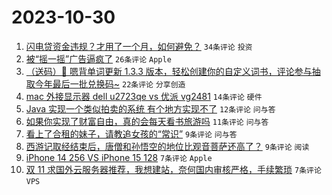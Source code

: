 # 2023-10-30

1. [闪电贷资金违规？才用了一个月，如何避免？](https://www.v2ex.com/t/986560) `34条评论` `投资`
1. [被“摇一摇”广告逼疯了](https://www.v2ex.com/t/986575) `26条评论` `Apple`
1. [（送码）🎁 嗯背单词更新 1.3.3 版本，轻松创建你的自定义词书，评论参与抽取今年最后一批兑换码~](https://www.v2ex.com/t/986556) `22条评论` `分享创造`
1. [mac 外接显示器 dell u2723qe vs 优派 vg2481](https://www.v2ex.com/t/986562) `14条评论` `硬件`
1. [Java 实现一个类似拍卖的系统 有个地方实现不了](https://www.v2ex.com/t/986572) `12条评论` `问与答`
1. [如果你实现了财富自由，真的会每天看书旅游吗](https://www.v2ex.com/t/986568) `11条评论` `问与答`
1. [看上了合租的妹子，请教追女孩的“常识”](https://www.v2ex.com/t/986566) `9条评论` `问与答`
1. [西游记取经结束后，唐僧和孙悟空的地位比观音菩萨还高了？](https://www.v2ex.com/t/986557) `9条评论` `阅读`
1. [iPhone 14 256 VS iPhone 15 128](https://www.v2ex.com/t/986573) `7条评论` `Apple`
1. [双 11 求国外云服务器推荐，我想建站，奈何国内审核严格，手续繁琐](https://www.v2ex.com/t/986558) `7条评论` `VPS`
